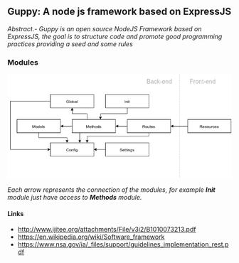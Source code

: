 Guppy: A node js framework based on ExpressJS
-----------------------------------------------------

*Abstract.- Guppy is an open source NodeJS Framework based on ExpressJS, the goal is to structure code and promote good programming practices providing a seed and some rules*


### Modules

![](docs/global-structure.png)

*Each arrow represents the connection of the modules, for example **Init** module just have access to **Methods** module.*



#### Links
- http://www.ijitee.org/attachments/File/v3i2/B1010073213.pdf
- https://en.wikipedia.org/wiki/Software_framework
- https://www.nsa.gov/ia/_files/support/guidelines_implementation_rest.pdf